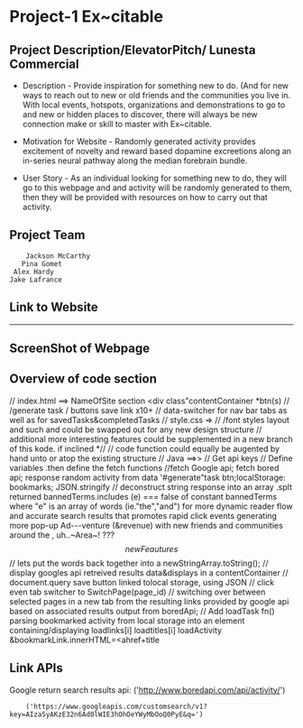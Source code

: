 # Project-1 Ex~citable
 
## Project Description/ElevatorPitch/ Lunesta Commercial
* Description - Provide inspiration for something new to do. (And for new ways to reach out to new or old friends and the communities you live in. With local events, hotspots, organizations and demonstrations to go to and new or hidden places to discover, there will always be new connection make or skill to master with Ex~citable.

* Motivation for Website - Randomly generated activity provides excitement of novelty and reward based dopamine excreetions along an in-series neural pathway along the median forebrain bundle.
* User Story - As an individual looking for something new to do, they will go to this webpage and and activity will be randomly generated to them, then they will be provided with resources on how to carry out that activity.  

## Project Team
        Jackson McCarthy
       Pina Gomet
     Alex Hardy
    Jake Lafrance

## Link to Website

------

## ScreenShot of Webpage


## Overview of code section

 // index.html ==> 
             NameOfSite section <div class"contentContainer *btn(s)
            // /generate task / buttons save link x10+
            //  data-switcher for nav bar tabs as well as for savedTasks&completedTasks
 // style.css => 
            <!-- The Skeleton &normalize/condensed are simple DOMlayout and and basic design -->
            // /font styles layout and such and could be swapped out for any new design structure
            // additional more interesting features could be supplemented in a new branch of this kode. if inclined *//
            // code function could equally be augented by hand unto or atop the existing structure
 // Java ==>>
              // Get api keys
              // Define variables .then define the fetch functions
              //fetch Google api; fetch bored api; response random activity from data '#generate"task btn;localStorage: bookmarks; JSON.stringify
              // deconstruct string response into an array .splt returned bannedTerms.includes       (e) === false of constant bannedTerms where "e" is an array of words (ie."the","and") for more dynamic reader flow and accurate search results that promotes rapid click events generating more pop-up Ad---venture (&revenue) with new friends and communities around the , uh..~Area~! ???                                $$newFeautures$$
                  // lets put the words back together into a newStringArray.toString();
              // display googles api retreived results data&displays in a contentContainer
              // document.query save button linked tolocal storage, using JSON
              // click even tab switcher to SwitchPage(page_id)
              // switching over between selected pages in a new tab from the resulting links provided by google api based on associated results output from boredApi;
              // Add loadTask fn() parsing bookmarked activity from local storage into an element containing/displaying loadlinks[i] loadtitles[i] loadActivity &bookmarkLink.innerHTML=<ahref+title

## Link APIs

<!-- Boredapi for generated tasks -->
Google return search results api:
        ('http://www.boredapi.com/api/activity/')
        

<!-- Google return search results api: -->
        
        ('https://www.googleapis.com/customsearch/v1?key=AIzaSyAKzE32n6Ad0lWIE3hOhOeYWyMbOoQ0PyE&q=')
